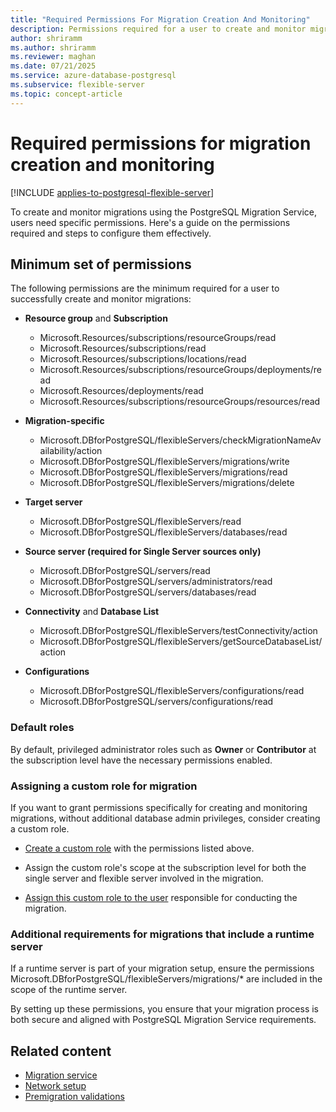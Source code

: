 ```yaml
---
title: "Required Permissions For Migration Creation And Monitoring"
description: Permissions required for a user to create and monitor migrations.
author: shriramm
ms.author: shriramm
ms.reviewer: maghan
ms.date: 07/21/2025
ms.service: azure-database-postgresql
ms.subservice: flexible-server
ms.topic: concept-article
---
```


# Required permissions for migration creation and monitoring

[!INCLUDE [applies-to-postgresql-flexible-server](~/reusable-content/ce-skilling/azure/includes/postgresql/includes/applies-to-postgresql-flexible-server.md)]

To create and monitor migrations using the PostgreSQL Migration Service, users need specific permissions. Here's a guide on the permissions required and steps to configure them effectively.

## Minimum set of permissions

The following permissions are the minimum required for a user to successfully create and monitor migrations:

- **Resource group** and **Subscription**
    - Microsoft.Resources/subscriptions/resourceGroups/read
    - Microsoft.Resources/subscriptions/read
    - Microsoft.Resources/subscriptions/locations/read
    - Microsoft.Resources/subscriptions/resourceGroups/deployments/read
    - Microsoft.Resources/deployments/read
    - Microsoft.Resources/subscriptions/resourceGroups/resources/read

- **Migration-specific**
    - Microsoft.DBforPostgreSQL/flexibleServers/checkMigrationNameAvailability/action
    - Microsoft.DBforPostgreSQL/flexibleServers/migrations/write
    - Microsoft.DBforPostgreSQL/flexibleServers/migrations/read
    - Microsoft.DBforPostgreSQL/flexibleServers/migrations/delete

- **Target server**
    - Microsoft.DBforPostgreSQL/flexibleServers/read
    - Microsoft.DBforPostgreSQL/flexibleServers/databases/read

- **Source server (required for Single Server sources only)**
    - Microsoft.DBforPostgreSQL/servers/read
    - Microsoft.DBforPostgreSQL/servers/administrators/read
    - Microsoft.DBforPostgreSQL/servers/databases/read

- **Connectivity** and **Database List**
    - Microsoft.DBforPostgreSQL/flexibleServers/testConnectivity/action
    - Microsoft.DBforPostgreSQL/flexibleServers/getSourceDatabaseList/action

- **Configurations**
    - Microsoft.DBforPostgreSQL/flexibleServers/configurations/read
    - Microsoft.DBforPostgreSQL/servers/configurations/read

### Default roles

By default, privileged administrator roles such as **Owner** or **Contributor** at the subscription level have the necessary permissions enabled.

### Assigning a custom role for migration

If you want to grant permissions specifically for creating and monitoring migrations, without additional database admin privileges, consider creating a custom role.

- [Create a custom role](/azure/role-based-access-control/custom-roles-portal) with the permissions listed above.

- Assign the custom role's scope at the subscription level for both the single server and flexible server involved in the migration.

- [Assign this custom role to the user](/azure/role-based-access-control/role-assignments-portal) responsible for conducting the migration.

### Additional requirements for migrations that include a runtime server

If a runtime server is part of your migration setup, ensure the permissions Microsoft.DBforPostgreSQL/flexibleServers/migrations/* are included in the scope of the runtime server.

By setting up these permissions, you ensure that your migration process is both secure and aligned with PostgreSQL Migration Service requirements.

## Related content

- [Migration service](concepts-migration-service-postgresql.md)
- [Network setup](how-to-network-setup-migration-service.md)
- [Premigration validations](concepts-premigration-migration-service.md)
